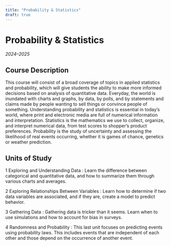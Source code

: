 ```yaml
---
title: "Probability & Statistics"
draft: true
---
```


# Probability & Statistics

_2024–2025_

## Course Description
This course will consist of a broad coverage of topics in applied statistics and probability, which will give students the ability to make more informed decisions based on analysis of quantitative data. Everyday, the world is inundated with charts and graphs, by data, by polls, and by statements and claims made by people wanting to sell things or convince people of something. Understanding probability and statistics is essential in today’s world, where print and electronic media are full of numerical information and interpretation. Statistics is the mathematics we use to collect, organize, and interpret numerical data, from test scores to shopper’s product preferences. Probability is the study of uncertainty and assessing the likelihood of real events occurring, whether it is games of chance, genetics or weather prediction.

## Units of Study

1 Exploring and Understanding Data
: Learn the difference between categorical and quantitative data, and how to summarize them through various charts and averages.

2 Exploring Relationships Between Variables
: Learn how to determine if two data variables are associated, and if they are, create a model to predict behavior.

3 Gathering Data
: Gathering data is tricker than it seems. Learn when to use simulations and how to account for bias in surveys.

4 Randomness and Probability
: This last unit focuses on predicting events using probability laws. This includes events that are independent of each other and those depend on the occurrence of another event.
